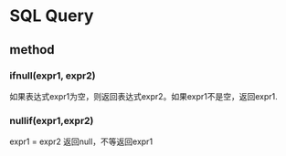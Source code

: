 # SQL Query

## method

### ifnull(expr1, expr2)

如果表达式expr1为空，则返回表达式expr2。如果expr1不是空，返回expr1.



### nullif(expr1,expr2)

expr1 = expr2 返回null，不等返回expr1



